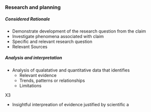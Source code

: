 ### Research and planning
##### Considered Rationale 
- Demonstrate development of the research question from the claim
- Investigate phenomena associated with claim
- Specific and relevant research question 
- Relevant Sources

##### Analysis and interpretation
- Analysis of qualatative and quantitative data that identifies
	- Relevant evidence
	- Trends, patterns or relationships
	- Limitations

X3

- Insightful interpreation of evidence justified by scientific a

##### 